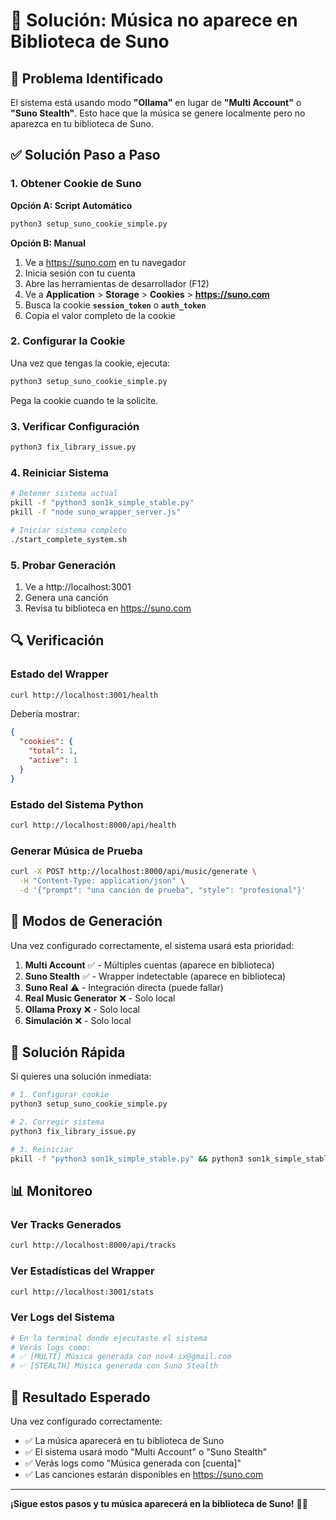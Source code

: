 # 🔧 Solución: Música no aparece en Biblioteca de Suno

## 🎯 Problema Identificado

El sistema está usando modo **"Ollama"** en lugar de **"Multi Account"** o **"Suno Stealth"**. Esto hace que la música se genere localmente pero no aparezca en tu biblioteca de Suno.

## ✅ Solución Paso a Paso

### 1. Obtener Cookie de Suno

**Opción A: Script Automático**
```bash
python3 setup_suno_cookie_simple.py
```

**Opción B: Manual**
1. Ve a https://suno.com en tu navegador
2. Inicia sesión con tu cuenta
3. Abre las herramientas de desarrollador (F12)
4. Ve a **Application** > **Storage** > **Cookies** > **https://suno.com**
5. Busca la cookie **`session_token`** o **`auth_token`**
6. Copia el valor completo de la cookie

### 2. Configurar la Cookie

Una vez que tengas la cookie, ejecuta:
```bash
python3 setup_suno_cookie_simple.py
```

Pega la cookie cuando te la solicite.

### 3. Verificar Configuración

```bash
python3 fix_library_issue.py
```

### 4. Reiniciar Sistema

```bash
# Detener sistema actual
pkill -f "python3 son1k_simple_stable.py"
pkill -f "node suno_wrapper_server.js"

# Iniciar sistema completo
./start_complete_system.sh
```

### 5. Probar Generación

1. Ve a http://localhost:3001
2. Genera una canción
3. Revisa tu biblioteca en https://suno.com

## 🔍 Verificación

### Estado del Wrapper
```bash
curl http://localhost:3001/health
```

Debería mostrar:
```json
{
  "cookies": {
    "total": 1,
    "active": 1
  }
}
```

### Estado del Sistema Python
```bash
curl http://localhost:8000/api/health
```

### Generar Música de Prueba
```bash
curl -X POST http://localhost:8000/api/music/generate \
  -H "Content-Type: application/json" \
  -d '{"prompt": "una canción de prueba", "style": "profesional"}'
```

## 🎵 Modos de Generación

Una vez configurado correctamente, el sistema usará esta prioridad:

1. **Multi Account** ✅ - Múltiples cuentas (aparece en biblioteca)
2. **Suno Stealth** ✅ - Wrapper indetectable (aparece en biblioteca)
3. **Suno Real** ⚠️ - Integración directa (puede fallar)
4. **Real Music Generator** ❌ - Solo local
5. **Ollama Proxy** ❌ - Solo local
6. **Simulación** ❌ - Solo local

## 🚨 Solución Rápida

Si quieres una solución inmediata:

```bash
# 1. Configurar cookie
python3 setup_suno_cookie_simple.py

# 2. Corregir sistema
python3 fix_library_issue.py

# 3. Reiniciar
pkill -f "python3 son1k_simple_stable.py" && python3 son1k_simple_stable.py &
```

## 📊 Monitoreo

### Ver Tracks Generados
```bash
curl http://localhost:8000/api/tracks
```

### Ver Estadísticas del Wrapper
```bash
curl http://localhost:3001/stats
```

### Ver Logs del Sistema
```bash
# En la terminal donde ejecutaste el sistema
# Verás logs como:
# ✅ [MULTI] Música generada con nov4-ix@gmail.com
# ✅ [STEALTH] Música generada con Suno Stealth
```

## 🎉 Resultado Esperado

Una vez configurado correctamente:

- ✅ La música aparecerá en tu biblioteca de Suno
- ✅ El sistema usará modo "Multi Account" o "Suno Stealth"
- ✅ Verás logs como "Música generada con [cuenta]"
- ✅ Las canciones estarán disponibles en https://suno.com

---

**¡Sigue estos pasos y tu música aparecerá en la biblioteca de Suno!** 🎵✨



